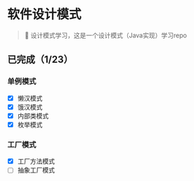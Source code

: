 # 软件设计模式

> 🚀️ 设计模式学习，这是一个设计模式（Java实现）学习repo

## **已完成（1/23）**

### 单例模式

* [X]  懒汉模式
* [X]  饿汉模式
* [X]  内部类模式
* [X]  枚举模式

### 工厂模式

* [X]  工厂方法模式
* [ ]  抽象工厂模式
